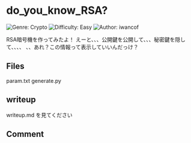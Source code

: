 # do_you_know_RSA?
![Genre: Crypto](https://img.shields.io/badge/genre-Crypto-brightgreen?style=for-the-badge)
![Difficulty: Easy](https://img.shields.io/badge/difficulty-Easy-blue?style=for-the-badge)
![Author: iwancof](https://img.shields.io/badge/author-iwancof-lightgrey?style=for-the-badge)

RSA暗号機を作ってみたよ！
えーと、、、公開鍵を公開して、、、秘密鍵を隠して、、、、
、、あれ？この情報って表示していいんだっけ？

## Files
param.txt
generate.py

## writeup
writeup.md を見てください

## Comment
